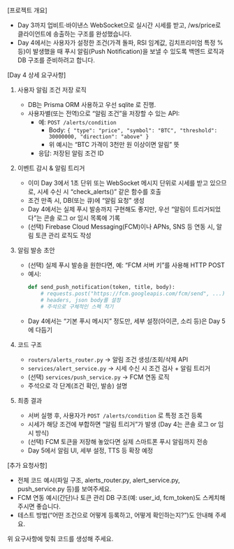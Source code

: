 [프로젝트 개요]
- Day 3까지 업비트·바이낸스 WebSocket으로 실시간 시세를 받고, /ws/price로 클라이언트에 송출하는 구조를 완성했습니다.
- Day 4에서는 사용자가 설정한 조건(가격 돌파, RSI 임계값, 김치프리미엄 특정 % 등)이 발생했을 때
  푸시 알림(Push Notification)을 보낼 수 있도록 백엔드 로직과 DB 구조를 준비하려고 합니다.

[Day 4 상세 요구사항]

1) 사용자 알림 조건 저장 로직
   - DB는 Prisma ORM 사용하고 우선 sqlite 로 진행.
   - 사용자별(또는 전역)으로 “알림 조건”을 저장할 수 있는 API:
     - 예: `POST /alerts/condition`
       - Body: `{ "type": "price", "symbol": "BTC", "threshold": 30000000, "direction": "above" }`
       - 위 예시는 “BTC 가격이 3천만 원 이상이면 알림” 뜻
     - 응답: 저장된 알림 조건 ID

2) 이벤트 감시 & 알림 트리거
   - 이미 Day 3에서 1초 단위 또는 WebSocket 메시지 단위로 시세를 받고 있으므로,
     시세 수신 시 “check_alerts()” 같은 함수를 호출
   - 조건 만족 시, DB(또는 큐)에 “알림 요청” 생성
   - Day 4에서는 실제 푸시 발송까지 구현해도 좋지만, 우선 “알림이 트리거되었다”는 콘솔 로그 or 임시 목록에 기록
   - (선택) Firebase Cloud Messaging(FCM)이나 APNs, SNS 등 연동 시, 알림 토큰 관리 로직도 작성

3) 알림 발송 초안
   - (선택) 실제 푸시 발송을 원한다면, 예: “FCM 서버 키”를 사용해 HTTP POST
   - 예시:
     ```python
     def send_push_notification(token, title, body):
         # requests.post("https://fcm.googleapis.com/fcm/send", ...)
         # headers, json body를 설정
         # 주석으로 구체적인 스펙 적기
     ```
   - Day 4에서는 “기본 푸시 메시지” 정도만, 세부 설정(아이콘, 소리 등)은 Day 5에 다듬기

4) 코드 구조
   - `routers/alerts_router.py` → 알림 조건 생성/조회/삭제 API
   - `services/alert_service.py` → 시세 수신 시 조건 검사 + 알림 트리거
   - (선택) `services/push_service.py` → FCM 연동 로직
   - 주석으로 각 단계(조건 확인, 발송) 설명

5) 최종 결과
   - 서버 실행 후, 사용자가 `POST /alerts/condition` 로 특정 조건 등록
   - 시세가 해당 조건에 부합하면 “알림 트리거”가 발생 (Day 4는 콘솔 로그 or 임시 방식)
   - (선택) FCM 토큰을 저장해 놓았다면 실제 스마트폰 푸시 알림까지 전송
   - Day 5에서 알림 UI, 세부 설정, TTS 등 확장 예정

[추가 요청사항]
- 전체 코드 예시(파일 구조, alerts_router.py, alert_service.py, push_service.py 등)를 보여주세요.
- FCM 연동 예시(간단)나 토큰 관리 DB 구조(예: user_id, fcm_token)도 스케치해 주시면 좋습니다.
- 테스트 방법(“어떤 조건으로 어떻게 등록하고, 어떻게 확인하는지?”)도 안내해 주세요.

위 요구사항에 맞춰 코드를 생성해 주세요.
